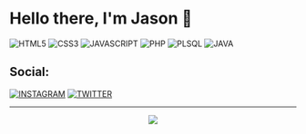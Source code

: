 # Hello there, I'm Jason 👋

![HTML5](https://img.shields.io/badge/-HTML5-E34F26?logo=html5&labelColor=000)
![CSS3](https://img.shields.io/badge/-CSS3-1572B6?logo=css3&labelColor=000)
![JAVASCRIPT](https://img.shields.io/badge/-POOR_JS-F7DF1E?logo=JavaScript&labelColor=000)
![PHP](https://img.shields.io/badge/-PHP-777BB4?logo=PHP&labelColor=000)
![PLSQL](https://img.shields.io/badge/-ORACLE_SQL-F80000?logo=oracle&labelColor=000)
![JAVA](https://img.shields.io/badge/-JAVA-F4BB01?logo=oracle&labelColor=000)

## Social:

[![INSTAGRAM](https://img.shields.io/badge/-Instagram-E4405F?logo=instagram&labelColor=000)](https://www.instagram.com/byeejasonn/)
[![TWITTER](https://img.shields.io/badge/-Twitter-1DA1F2?logo=twitter&labelColor=000)](https://twitter.com/byeejasonn)

***

<div align="center">
<img src="https://c.tenor.com/yLl_Tx1j5S0AAAAC/the-legend-of-zelda-breath-of-the-wild-legend-of-zelda-breath-of-the-wild.gif">
</div>
<!--
**byeejasonn/byeejasonn** is a ✨ _special_ ✨ repository because its `README.md` (this file) appears on your GitHub profile.

Here are some ideas to get you started:

- 🔭 I’m currently working on ...
- 🌱 I’m currently learning ...
- 👯 I’m looking to collaborate on ...
- 🤔 I’m looking for help with ...
- 💬 Ask me about ...
- 📫 How to reach me: ...
- 😄 Pronouns: ...
- ⚡ Fun fact: ...
-->
